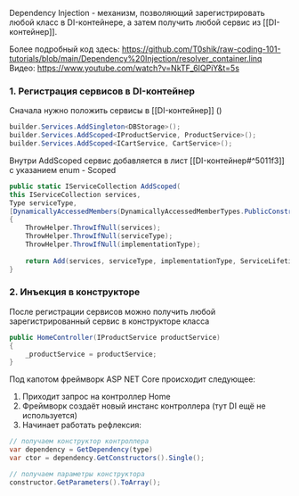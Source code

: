 Dependency Injection - механизм, позволяющий зарегистрировать любой класс в DI-контейнере, а затем получить любой сервис из [[DI-контейнер]].

Более подробный код здесь: https://github.com/T0shik/raw-coding-101-tutorials/blob/main/Dependency%20Injection/resolver_container.linq
Видео: https://www.youtube.com/watch?v=NkTF_6IQPiY&t=5s

###  1. Регистрация сервисов в DI-контейнер

Cначала нужно положить сервисы в [[DI-контейнер]] ()

```csharp
builder.Services.AddSingleton<DBStorage>();  
builder.Services.AddScoped<IProductService, ProductService>();  
builder.Services.AddScoped<ICartService, CartService>();
```

Внутри AddScoped сервис добавляется в лист [[DI-контейнер#^5011f3]] с указанием enum - Scoped
```csharp
public static IServiceCollection AddScoped(  
this IServiceCollection services,  
Type serviceType,  
[DynamicallyAccessedMembers(DynamicallyAccessedMemberTypes.PublicConstructors)] Type implementationType)  
{  
	ThrowHelper.ThrowIfNull(services);  
	ThrowHelper.ThrowIfNull(serviceType);  
	ThrowHelper.ThrowIfNull(implementationType);  
	  
	return Add(services, serviceType, implementationType, ServiceLifetime.Scoped);  
}
```

### 2. Инъекция в конструкторе

После регистрации сервисов можно получить любой зарегистрированный сервис в конструкторе класса

```csharp
public HomeController(IProductService productService)  
{  
	_productService = productService;  
}
```

Под капотом фреймворк ASP NET Core происходит следующее:
1. Приходит запрос на контроллер Home
2. Фреймворк создаёт новый инстанс контроллера (тут DI ещё не используется)
3. Начинает работать рефлексия:



```csharp
// получаем конструктор контроллера
var dependency = GetDependency(type)
var ctor = dependency.GetConstructors().Single();

// получаем параметры конструктора
constructor.GetParameters().ToArray();
```


